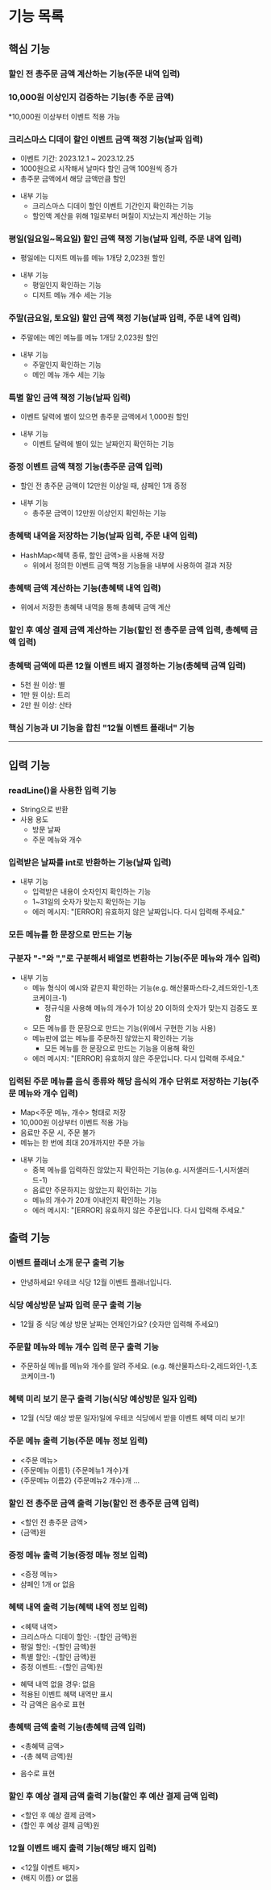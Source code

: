 # 기능 목록

## 핵심 기능

### 할인 전 총주문 금액 계산하는 기능(주문 내역 입력)

### 10,000원 이상인지 검증하는 기능(총 주문 금액)
*10,000원 이상부터 이벤트 적용 가능

### 크리스마스 디데이 할인 이벤트 금액 책정 기능(날짜 입력)
* 이벤트 기간: 2023.12.1 ~ 2023.12.25
* 1000원으로 시작해서 날마다 할인 금액 100원씩 증가
* 총주문 금액에서 해당 금액만큼 할인 
- 내부 기능
  - 크리스마스 디데이 할인 이벤트 기간인지 확인하는 기능
  - 할인액 계산을 위해 1일로부터 며칠이 지났는지 계산하는 기능

### 평일(일요일~목요일) 할인 금액 책정 기능(날짜 입력, 주문 내역 입력)
* 평일에는 디저트 메뉴를 메뉴 1개당 2,023원 할인
- 내부 기능
  - 평일인지 확인하는 기능
  - 디저트 메뉴 개수 세는 기능

### 주말(금요일, 토요일) 할인 금액 책정 기능(날짜 입력, 주문 내역 입력)
* 주말에는 메인 메뉴를 메뉴 1개당 2,023원 할인
- 내부 기능
  - 주말인지 확인하는 기능
  - 메인 메뉴 개수 세는 기능

### 특별 할인 금액 책정 기능(날짜 입력)
* 이벤트 달력에 별이 있으면 총주문 금액에서 1,000원 할인
- 내부 기능
  - 이벤트 달력에 별이 있는 날짜인지 확인하는 기능


### 증정 이벤트 금액 책정 기능(총주문 금액 입력)
* 할인 전 총주문 금액이 12만원 이상일 때, 샴페인 1개 증정 
- 내부 기능
  - 총주문 금액이 12만원 이상인지 확인하는 기능

### 총혜택 내역을 저장하는 기능(날짜 입력, 주문 내역 입력)
* HashMap<혜택 종류, 할인 금액>을 사용해 저장
  * 위에서 정의한 이벤트 금액 책정 기능들을 내부에 사용하여 결과 저장 

### 총혜택 금액 계산하는 기능(총혜택 내역 입력)
* 위에서 저장한 총혜택 내역을 통해 총혜택 금액 계산

### 할인 후 예상 결제 금액 계산하는 기능(할인 전 총주문 금액 입력, 총혜택 금액 입력)

### 총혜택 금액에 따른 12월 이벤트 배지 결정하는 기능(총혜택 금액 입력)
* 5천 원 이상: 별
* 1만 원 이상: 트리
* 2만 원 이상: 산타 

### 핵심 기능과 UI 기능을 합친 "12월 이벤트 플래너" 기능 

___
## 입력 기능

### readLine()을 사용한 입력 기능
- String으로 반환
- 사용 용도
  - 방문 날짜
  - 주문 메뉴와 개수

### 입력받은 날짜를 int로 반환하는 기능(날짜 입력)
- 내부 기능
  - 입력받은 내용이 숫자인지 확인하는 기능
  - 1~31일의 숫자가 맞는지 확인하는 기능
  * 에러 메시지: "[ERROR] 유효하지 않은 날짜입니다. 다시 입력해 주세요."

### 모든 메뉴를 한 문장으로 만드는 기능 

### 구분자 "-"와 ","로 구분해서 배열로 변환하는 기능(주문 메뉴와 개수 입력)
- 내부 기능
  - 메뉴 형식이 예시와 같은지 확인하는 기능(e.g. 해산물파스타-2,레드와인-1,초코케이크-1)
    - 정규식을 사용해 메뉴의 개수가 1이상 20 이하의 숫자가 맞는지 검증도 포함
  - 모든 메뉴를 한 문장으로 만드는 기능(위에서 구현한 기능 사용)
  - 메뉴판에 없는 메뉴를 주문하진 않았는지 확인하는 기능
    - 모든 메뉴를 한 문장으로 만드는 기능을 이용해 확인
  * 에러 메시지: "[ERROR] 유효하지 않은 주문입니다. 다시 입력해 주세요."

### 입력된 주문 메뉴를 음식 종류와 해당 음식의 개수 단위로 저장하는 기능(주문 메뉴와 개수 입력)
* Map<주문 메뉴, 개수> 형태로 저장
* 10,000원 이상부터 이벤트 적용 가능
* 음료만 주문 시, 주문 불가
* 메뉴는 한 번에 최대 20개까지만 주문 가능
- 내부 기능
  - 중복 메뉴를 입력하진 않았는지 확인하는 기능(e.g. 시저샐러드-1,시저샐러드-1)
  - 음료만 주문하지는 않았는지 확인하는 기능
  - 메뉴의 개수가 20개 이내인지 확인하는 기능
  * 에러 메시지: "[ERROR] 유효하지 않은 주문입니다. 다시 입력해 주세요."

## 출력 기능 

### 이벤트 플래너 소개 문구 출력 기능
* 안녕하세요! 우테코 식당 12월 이벤트 플래너입니다.

### 식당 예상방문 날짜 입력 문구 출력 기능 
* 12월 중 식당 예상 방문 날짜는 언제인가요? (숫자만 입력해 주세요!)

### 주문할 메뉴와 메뉴 개수 입력 문구 출력 기능
* 주문하실 메뉴를 메뉴와 개수를 알려 주세요. (e.g. 해산물파스타-2,레드와인-1,초코케이크-1)

### 혜택 미리 보기 문구 출력 기능(식당 예상방문 일자 입력)
* 12월 (식당 예상 방문 일자)일에 우테코 식당에서 받을 이벤트 혜택 미리 보기!

### 주문 메뉴 출력 기능(주문 메뉴 정보 입력)
* <주문 메뉴>
* {주문메뉴 이름1} {주문메뉴1 개수}개
* {주문메뉴 이름2} {주문메뉴2 개수}개
...

### 할인 전 총주문 금액 출력 기능(할인 전 총주문 금액 입력)
* <할인 전 총주문 금액>
* {금액}원

### 증정 메뉴 출력 기능(증정 메뉴 정보 입력)
* <증정 메뉴>
* 샴페인 1개 or 없음

### 혜택 내역 출력 기능(혜택 내역 정보 입력)
* <혜택 내역>
* 크리스마스 디데이 할인: -{할인 금액}원
* 평일 할인: -{할인 금액}원
* 특별 할인: -{할인 금액}원
* 증정 이벤트: -{할인 금액}원
- 혜택 내역 없을 경우: 없음
- 적용된 이벤트 혜택 내역만 표시 
- 각 금액은 음수로 표현

### 총혜택 금액 출력 기능(총혜택 금액 입력)
* <총혜택 금액>
* -{총 혜택 금액}원
- 음수로 표현

### 할인 후 예상 결제 금액 출력 기능(할인 후 예산 결제 금액 입력)
* <할인 후 예상 결제 금액>
* {할인 후 예상 결제 금액}원

### 12월 이벤트 배지 출력 기능(해당 배지 입력)
* <12월 이벤트 배지>
* {배지 이름} or 없음 


